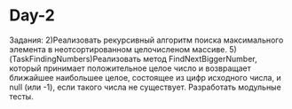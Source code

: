 # Day-2
Задания:
2)Реализовать рекурсивный алгоритм поиска максимального элемента в неотсортированном целочисленом массиве.
5)(TaskFindingNumbers)Реализовать метод FindNextBiggerNumber, который принимает положительное целое число и возвращает ближайшее наибольшее целое, состоящее из цифр исходного числа, и null (или -1), если такого числа не существует. Разработать модульные тесты.
